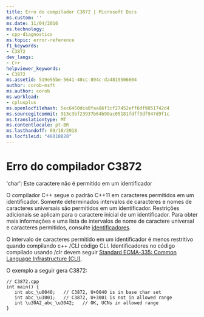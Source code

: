 ```yaml
---
title: Erro do compilador C3872 | Microsoft Docs
ms.custom: ''
ms.date: 11/04/2016
ms.technology:
- cpp-diagnostics
ms.topic: error-reference
f1_keywords:
- C3872
dev_langs:
- C++
helpviewer_keywords:
- C3872
ms.assetid: 519e95be-5641-40cc-894c-da4819506604
author: corob-msft
ms.author: corob
ms.workload:
- cplusplus
ms.openlocfilehash: 5ec6450dca0faa86f3cf27452eff6df9851742d4
ms.sourcegitcommit: 913c3bf23937b64b90ac05181fdff3df947d9f1c
ms.translationtype: MT
ms.contentlocale: pt-BR
ms.lasthandoff: 09/18/2018
ms.locfileid: "46018828"
---
```

# <a name="compiler-error-c3872"></a>Erro do compilador C3872

'char': Este caractere não é permitido em um identificador

O compilador C++ segue o padrão C++11 em caracteres permitidos em um identificador. Somente determinados intervalos de caracteres e nomes de caracteres universais são permitidos em um identificador. Restrições adicionais se aplicam para o caractere inicial de um identificador. Para obter mais informações e uma lista de intervalos de nome de caractere universal e caracteres permitidos, consulte [identificadores](../../cpp/identifiers-cpp.md).

O intervalo de caracteres permitido em um identificador é menos restritivo quando compilando c++ /CLI código CLI. Identificadores no código compilado usando /clr devem seguir [Standard ECMA-335: Common Language Infrastructure (CLI)](http://www.ecma-international.org/publications/standards/Ecma-335.htm).

O exemplo a seguir gera C3872:

```
// C3872.cpp
int main() {
   int abc_\u0040;   // C3872, U+0040 is in base char set
   int abc_\u3001;   // C3872, U+3001 is not in allowed range
   int \u30A2_abc_\u3042;   // OK, UCNs in allowed range
}
```